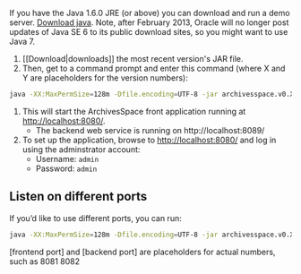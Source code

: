 If you have the Java 1.6.0 JRE (or above) you can download and run a demo server.  [Download java](http://www.java.com/en/download/index.jsp).  Note, after February 2013, Oracle will no longer post updates of Java SE 6 to its public download sites, so you might want to use Java 7.

1. [[Download|downloads]] the most recent version's JAR file. 
1. Then, get to a command prompt and enter this command (where X and Y are placeholders for the version numbers):
```sh
java -XX:MaxPermSize=128m -Dfile.encoding=UTF-8 -jar archivesspace.v0.X.Y.jar
```
1. This will start the ArchivesSpace front application running at [http://localhost:8080/](http://localhost:8080).
   * The backend web service is running on http://localhost:8089/ 
1. To set up the application, browse to [http://localhost:8080/](http://localhost:8080) and log in using the adminstrator account:
   * Username: `admin`
   * Password: `admin`

## Listen on different ports

If you’d like to use different ports, you can run:

```sh
java -XX:MaxPermSize=128m -Dfile.encoding=UTF-8 -jar archivesspace.v0.X.Y.jar [frontend port] [backend port]
```
[frontend port] and [backend port] are placeholders for actual numbers, such as 8081 8082